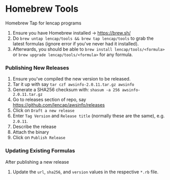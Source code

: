 # Homebrew Tools
Homebrew Tap for lencap programs

1. Ensure you have Homebrew installed -> https://brew.sh/
2. Do `brew untap lencap/tools && brew tap lencap/tools` to grab the latest formulas (ignore error if you've never had it installed).
3. Afterwards, you should be able to `brew install lencap/tools/<formula>` or `brew upgrade lencap/tools/<formula>` for any formula.

### Publishing New Releases
1. Ensure you've compiled the new version to be released.
2. Tar it up with say `tar czf awsinfo-2.0.11.tar.gz awsinfo`
3. Generate a SHA256 checksum with: `shasum -a 256 awsinfo-2.0.11.tar.gz`
4. Go to releases section of repo, say https://github.com/lencap/awsinfo/releases
5. Click on `Draft a new release`
6. Enter `Tag Version` and `Release title` (normally these are the same), e.g. `2.0.11`.
7. Describe the release
8. Attach the binary
9. Click on `Publish Release`

### Updating Existing Formulas
After publishing a new release
1. Update the `url`, `sha256`, and `version` values in the respective `*.rb` file.
